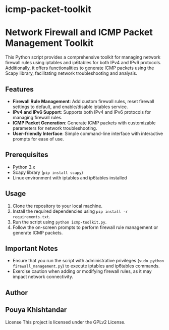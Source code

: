 # icmp-packet-toolkit
# Network Firewall and ICMP Packet Management Toolkit

This Python script provides a comprehensive toolkit for managing network firewall rules using iptables and ip6tables for both IPv4 and IPv6 protocols. Additionally, it offers functionalities to generate ICMP packets using the Scapy library, facilitating network troubleshooting and analysis.

## Features

- **Firewall Rule Management**: Add custom firewall rules, reset firewall settings to default, and enable/disable iptables service.
- **IPv4 and IPv6 Support**: Supports both IPv4 and IPv6 protocols for managing firewall rules.
- **ICMP Packet Generation**: Generate ICMP packets with customizable parameters for network troubleshooting.
- **User-friendly Interface**: Simple command-line interface with interactive prompts for ease of use.

## Prerequisites

- Python 3.x
- Scapy library (`pip install scapy`)
- Linux environment with iptables and ip6tables installed

## Usage

1. Clone the repository to your local machine.
2. Install the required dependencies using `pip install -r requirements.txt`.
3. Run the script using `python icmp-toolkit.py`.
4. Follow the on-screen prompts to perform firewall rule management or generate ICMP packets.

## Important Notes

- Ensure that you run the script with administrative privileges (`sudo python firewall_management.py`) to execute iptables and ip6tables commands.
- Exercise caution when adding or modifying firewall rules, as it may impact network connectivity.

## Author
## Pouya Khishtandar

License
This project is licensed under the GPLv2 License.

